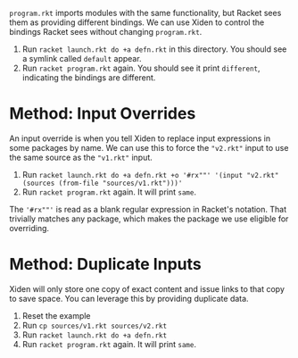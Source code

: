 `program.rkt` imports modules with the same functionality, but Racket
sees them as providing different bindings. We can use Xiden to control
the bindings Racket sees without changing `program.rkt`.

1. Run `racket launch.rkt do +a defn.rkt` in this directory. You should see a symlink called `default` appear.
2. Run `racket program.rkt` again. You should see it print `different`, indicating the bindings are different.


# Method: Input Overrides

An input override is when you tell Xiden to replace input expressions
in some packages by name. We can use this to force the `"v2.rkt"`
input to use the same source as the `"v1.rkt"` input.

1. Run `racket launch.rkt do +a defn.rkt +o '#rx""' '(input "v2.rkt" (sources (from-file "sources/v1.rkt")))'`
2. Run `racket program.rkt` again. It will print `same`.

The `'#rx""'` is read as a blank regular expression in Racket's
notation. That trivially matches any package, which makes the package
we use eligible for overriding.


# Method: Duplicate Inputs

Xiden will only store one copy of exact content and issue links to
that copy to save space. You can leverage this by providing duplicate
data.

1. Reset the example
2. Run `cp sources/v1.rkt sources/v2.rkt`
3. Run `racket launch.rkt do +a defn.rkt`
4. Run `racket program.rkt` again. It will print `same`.

